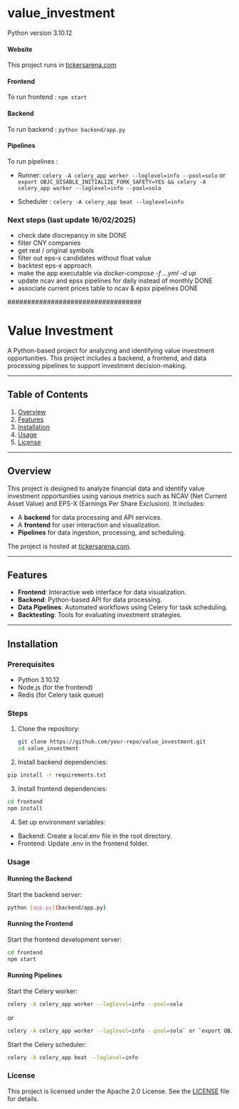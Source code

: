 # value_investment

Python version 3.10.12


#### Website

This project runs in [tickersarena.com](http://www.tickersarena.com)

#### Frontend

To run frontend : `npm start`

#### Backend

To run backend : `python backend/app.py`

#### Pipelines

To run pipelines : 

* Runner: `celery -A celery_app worker --loglevel=info --pool=solo` or `export OBJC_DISABLE_INITIALIZE_FORK_SAFETY=YES && celery -A celery_app worker --loglevel=info --pool=solo` 

* Scheduler : `celery -A celery_app beat --loglevel=info`

### Next steps (last update 16/02/2025)
  
  - check date discrepancy in site DONE
  - filter CNY companies
  - get real / original symbols
  - filter out eps-x candidates without float value
  - backtest eps-x approach
  - make the app executable via *docker-compose -f ...yml -d up*
  - update ncav and epsx pipelines for daily instead of monthly DONE
  - associate current prices table to ncav & epsx pipelines DONE


##################################

# Value Investment

A Python-based project for analyzing and identifying value investment opportunities. This project includes a backend, a frontend, and data processing pipelines to support investment decision-making.

---

## Table of Contents

1. [Overview](#overview)
2. [Features](#features)
3. [Installation](#installation)
4. [Usage](#usage)
5. [License](#license)

---

## Overview

This project is designed to analyze financial data and identify value investment opportunities using various metrics such as NCAV (Net Current Asset Value) and EPS-X (Earnings Per Share Exclusion). It includes:

- A **backend** for data processing and API services.
- A **frontend** for user interaction and visualization.
- **Pipelines** for data ingestion, processing, and scheduling.

The project is hosted at [tickersarena.com](http://www.tickersarena.com).

---

## Features

- **Frontend**: Interactive web interface for data visualization.
- **Backend**: Python-based API for data processing.
- **Data Pipelines**: Automated workflows using Celery for task scheduling.
- **Backtesting**: Tools for evaluating investment strategies.

---

## Installation

### Prerequisites

- Python 3.10.12
- Node.js (for the frontend)
- Redis (for Celery task queue)

### Steps

1. Clone the repository:
   ```bash
   git clone https://github.com/your-repo/value_investment.git
   cd value_investment
   ```


2. Install backend dependencies:
  ```bash
  pip install -r requirements.txt
  ```

3. Install frontend dependencies:
  ```bash
  cd frontend
  npm install
  ```

4. Set up environment variables:

  - Backend: Create a local.env file in the root directory.
  - Frontend: Update .env in the frontend folder.

### Usage

#### Running the Backend

Start the backend server:
  ```bash
  python [app.py](backend/app.py)
  ```

#### Running the Frontend

Start the frontend development server:
  ```bash
  cd frontend
  npm start
  ```


#### Running Pipelines

Start the Celery worker:
  ```bash
  celery -A celery_app worker --loglevel=info --pool=solo
  ```

  or 

  ```bash
  celery -A celery_app worker --loglevel=info --pool=solo` or `export OBJC_DISABLE_INITIALIZE_FORK_SAFETY=YES && celery -A celery_app worker --loglevel=info --pool=solo
  ```

Start the Celery scheduler:
  ```bash
  celery -A celery_app beat --loglevel=info
  ```

### License

This project is licensed under the Apache 2.0 License. See the [LICENSE](LICENSE) file for details.